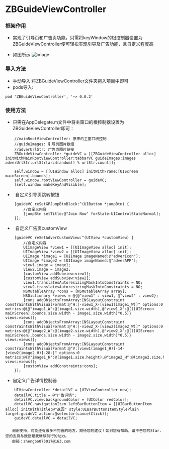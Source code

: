 # ZBGuideViewController

### 框架作用
* 实现了引导页和广告页功能，只需将keyWindow的根控制器设置为ZBGuideViewController便可轻松实现引导及广告功能，且自定义程度高

* 如图所示
![image](https://github.com/AnswerXu/ZBGuideViewControllerDemo/blob/master/ReadImages/guide.gif)


### 导入方法
* 手动导入:将ZBGuideViewController文件夹拖入项目中即可
* pods导入:
 ```
 pod 'ZBGuideViewController', '~> 0.0.2'
 ```

### 使用方法
*   只需在AppDelegate.m文件中将主窗口的根控制器设置为ZBGuideViewController即可：
```Objc 
    //mainRootViewController: 原来的主窗口根控制
    //guideImages: 引导页图片数组
    //adverUrlStr: 广告页图片链接
    ZBGuideViewController *guideVC = [[ZBGuideViewController alloc] initWithMainRootViewController:tabbarVC guideImages:images adverUrlStr:urlStr[arc4random() % urlStr.count]];

    self.window = [[UIWindow alloc] initWithFrame:[UIScreen mainScreen].bounds];
    self.window.rootViewController = guideVC;
    [self.window makeKeyAndVisible];
```

*   自定义引导页跳转按钮
```Objc
    [guideVC reSetGPJumpBtnBlock:^(UIButton *jumpBtn) {
        //自定义内容
        [jumpBtn setTitle:@"Join Now" forState:UIControlStateNormal];
    }];
```

*   自定义广告页customView
```Objc
    [guideVC reSetAdverCustomView:^(UIView *customView) {
        //自定义内容
        UIImageView *view1 = [[UIImageView alloc] init];
        UIImageView *view2 = [[UIImageView alloc] init];
        UIImage *image1 = [UIImage imageNamed:@"adverIcon"];
        UIImage *image2 = [UIImage imageNamed:@"adverAPP"];
        view1.image = image1;
        view2.image = image2;
        [customView addSubview:view1];
        [customView addSubview:view2];
        view1.translatesAutoresizingMaskIntoConstraints = NO;
        view2.translatesAutoresizingMaskIntoConstraints = NO;
        NSMutableArray *cons = [NSMutableArray array];
        NSDictionary *views = @{@"view1" : view1, @"view2" : view2};
        [cons addObjectsFromArray:[NSLayoutConstraint constraintsWithVisualFormat:@"H:|-view1_X-[view1(image1_W)]" options:0 metrics:@{@"image1_W":@(image1.size.width),@"view1_X":@(([UIScreen mainScreen].bounds.size.width - image1.size.width)*0.5)} views:views]];
        [cons addObjectsFromArray:[NSLayoutConstraint constraintsWithVisualFormat:@"H:|-view2_X-[view2(image2_W)]" options:0 metrics:@{@"image2_W":@(image2.size.width),@"view2_X":@(([UIScreen mainScreen].bounds.size.width - image2.size.width)*0.5)} views:views]];
        [cons addObjectsFromArray:[NSLayoutConstraint constraintsWithVisualFormat:@"V:[view1(image1_H)]-14-[view2(image2_H)]-28-|" options:0 metrics:@{@"image1_H":@(image1.size.height),@"image2_H":@(image2.size.height)} views:views]];
        [customView addConstraints:cons];
    }];
```

* 自定义广告详情控制器
```Objc
    UIViewController *detailVC = [UIViewController new];
    detailVC.title = @"广告详情";
    detailVC.view.backgroundColor = [UIColor redColor];
    detailVC.navigationItem.leftBarButtonItem = [[UIBarButtonItem alloc] initWithTitle:@"返回" style:UIBarButtonItemStylePlain target:guideVC action:@selector(cancelClick)];
    guideVC.detailVC = detailVC;
```

### 

	   谢谢支持，可能还有很多不完善的地方，期待您的建议！如对您有帮助，请不吝您的Star，您的支持与鼓励是我继续前行的动力。
	   邮箱：zhengbo073017@163.com
